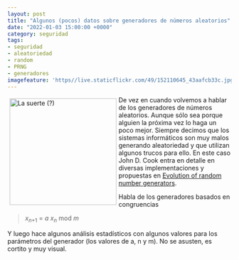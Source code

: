 ```yaml
---
layout: post
title: "Algunos (pocos) datos sobre generadores de números aleatorios"
date: "2022-01-03 15:00:00 +0000"
category: seguridad
tags:
- seguridad
- aleatoriedad
- random
- PRNG
- generadores
imagefeature: 'https//live.staticflickr.com/49/152110645_43aafcb33c.jpg'
---
```

<a href="https://www.flickr.com/photos/fernand0/152110645/" title="La suerte (?) "><img src="https//live.staticflickr.com/49/152110645_43aafcb33c.jpg" alt="La suerte (?) " width="240" style="float:left; margin:5px"></a>
De vez en cuando volvemos a hablar de los generadores de números aleatorios. Aunque sólo sea porque alguien la próxima vez lo haga un poco mejor.
Siempre decimos que los sistemas informáticos son muy malos generando aleatoriedad y que utilizan algunos trucos para ello.
En este caso John D. Cook entra en detalle en diversas implementaciones y propuestas en [Evolution of random number generators](https://www.johndcook.com/blog/2021/04/29/reinventing-rng/).

Habla de los generadores basados en congruencias

> <em>x</em><sub><em>n</em>+1</sub> = <em>a x</em><sub><em>n</em></sub> mod <em>m</em>

Y luego hace algunos análisis estadísticos con algunos valores para los parámetros del generador (los valores de a, n y m). No se asusten, es cortito y muy visual.

